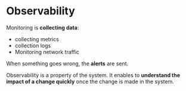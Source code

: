 # Observability

Monitoring is **collecting data**:

- collecting metrics
- collection logs
- Monitoring network traffic

When something goes wrong, the **alerts** are sent.

Observability is a property of the system. It enables to **understand the impact of a change quickly** once the change is made in the system.
